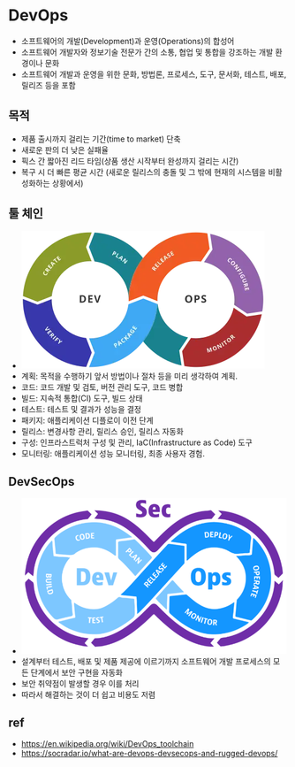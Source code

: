 # DevOps
- 소프트웨어의 개발(Development)과 운영(Operations)의 합성어
- 소프트웨어 개발자와 정보기술 전문가 간의 소통, 협업 및 통합을 강조하는 개발 환경이나 문화
- 소프트웨어 개발과 운영을 위한 문화, 방법론, 프로세스, 도구, 문서화, 테스트, 배포, 릴리즈 등을 포함

## 목적
- 제품 출시까지 걸리는 기간(time to market) 단축
- 새로운 판의 더 낮은 실패율
- 픽스 간 짧아진 리드 타임(상품 생산 시작부터 완성까지 걸리는 시간)
- 복구 시 더 빠른 평균 시간 (새로운 릴리스의 충돌 및 그 밖에 현재의 시스템을 비활성화하는 상황에서)

## 툴 체인
- <img src="images/Devops-toolchain.webp" alt="devops toolchain" class="img" />
- 계획: 목적을 수행하기 앞서 방법이나 절차 등을 미리 생각하여 계획.
- 코드: 코드 개발 및 검토, 버전 관리 도구, 코드 병합
- 빌드: 지속적 통합(CI) 도구, 빌드 상태
- 테스트: 테스트 및 결과가 성능을 결정
- 패키지: 애플리케이션 디플로이 이전 단계
- 릴리스: 변경사항 관리, 릴리스 승인, 릴리스 자동화
- 구성: 인프라스트럭처 구성 및 관리, IaC(Infrastructure as Code) 도구
- 모니터링: 애플리케이션 성능 모니터링, 최종 사용자 경험.

## DevSecOps
- <img src="images/devsecops-logo.webp" alt="devsecops logo" class="img" />
- 설계부터 테스트, 배포 및 제품 제공에 이르기까지 소프트웨어 개발 프로세스의 모든 단계에서 보안 구현을 자동화
- 보안 취약점이 발생할 경우 이를 처리
- 따라서 해결하는 것이 더 쉽고 비용도 저렴

## ref
- https://en.wikipedia.org/wiki/DevOps_toolchain
- https://socradar.io/what-are-devops-devsecops-and-rugged-devops/
